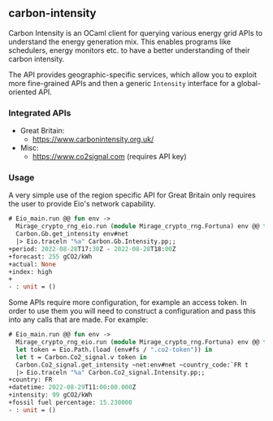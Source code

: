 carbon-intensity
----------------

Carbon Intensity is an OCaml client for querying various energy grid APIs to understand the energy generation mix. This enables programs like schedulers, energy monitors etc. to have a better understanding of their carbon intensity.

The API provides geographic-specific services, which allow you to exploit more fine-grained APIs and then a generic `Intensity` interface for a global-oriented API.

### Integrated APIs

 - Great Britain:
    + https://www.carbonintensity.org.uk/
 - Misc:
    + https://www.co2signal.com (requires API key)

### Usage

A very simple use of the region specific API for Great Britain only requires the user to provide Eio's network capability.

<!-- $MDX skip -->
```ocaml
# Eio_main.run @@ fun env ->
  Mirage_crypto_rng_eio.run (module Mirage_crypto_rng.Fortuna) env @@ fun _ ->
  Carbon.Gb.get_intensity env#net
  |> Eio.traceln "%a" Carbon.Gb.Intensity.pp;;
+period: 2022-08-28T17:30Z - 2022-08-28T18:00Z
+forecast: 255 gCO2/kWh
+actual: None
+index: high
+
- : unit = ()
```

Some APIs require more configuration, for example an access token. In order to use them you will need to construct a configuration and pass this into any calls that are made. For example:

<!-- $MDX skip -->
```ocaml
# Eio_main.run @@ fun env ->
  Mirage_crypto_rng_eio.run (module Mirage_crypto_rng.Fortuna) env @@ fun _ ->
  let token = Eio.Path.(load (env#fs / ".co2-token")) in
  let t = Carbon.Co2_signal.v token in
  Carbon.Co2_signal.get_intensity ~net:env#net ~country_code:`FR t
  |> Eio.traceln "%a" Carbon.Co2_signal.Intensity.pp;;
+country: FR
+datetime: 2022-08-29T11:00:00.000Z
+intensity: 99 gCO2/kWh
+fossil fuel percentage: 15.230000
- : unit = ()
```
